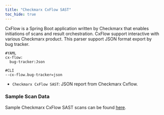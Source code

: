 ```yaml
---
title: "Checkmarx CxFlow SAST"
toc_hide: true
---
```


CxFlow is a Spring Boot application written by Checkmarx that enables initiations of scans and result orchestration.
CxFlow support interactive with various Checkmarx product.
This parser support JSON format export by bug tracker.

```
#YAML
cx-flow:
  bug-tracker:Json
  
#CLI
--cx-flow.bug-tracker=json  
```

- `Checkmarx CxFlow SAST`: JSON report from Checkmarx Cxflow.

### Sample Scan Data
Sample Checkmarx CxFlow SAST scans can be found [here](https://github.com/DefectDojo/django-DefectDojo/tree/master/unittests/scans/checkmarx_cxflow_sast).
